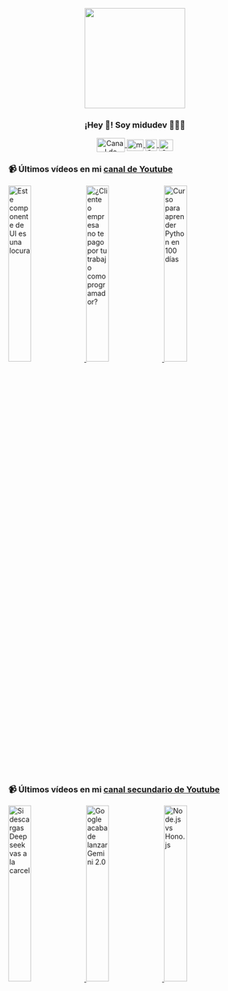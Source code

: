 <p align="center" width="300">
   <img align="center" width="200" src="https://user-images.githubusercontent.com/1561955/106762302-fda9de00-6635-11eb-99be-3ef744e60c0e.png" />
   <h3 align="center">¡Hey 👋! Soy midudev 👨🏻‍💻</h3>
</p>

<p align="center">
   <a href="https://twitch.tv/midudev" target="blank">
    <img align="center" src="https://upload.wikimedia.org/wikipedia/commons/c/ce/Twitch_logo_2019.svg" alt="Canal de Twitch de midudev" height="28px" width="56px" />
  </a>
  <span style="width: 8px;"> </span>
   <a href="https://youtube.com/midudev" target="blank">
    <img align="center" src="https://upload.wikimedia.org/wikipedia/commons/0/09/YouTube_full-color_icon_%282017%29.svg" alt="midudev" height="23px" width="33px" />
  </a>
  <span style="width: 8px;"> </span>
  <a href="https://instagram.com/midu.dev" target="blank">
    <img align="center" src="https://upload.wikimedia.org/wikipedia/commons/e/e7/Instagram_logo_2016.svg" alt="Canal de Instagram de midu.dev" height="23px" width="23px" />
  </a>
  <span style="width: 8px;"> </span>
  <a href="https://twitter.com/midudev" target="blank">
    <img align="center" src="https://upload.wikimedia.org/wikipedia/commons/thumb/6/6f/Logo_of_Twitter.svg/2491px-Logo_of_Twitter.svg.png" alt="Canal de Twitter de midudev" height="23px" width="28px" />
  </a>
</p>

### 📹 Últimos vídeos en mi [canal de Youtube](https://youtube.com/midudev?sub_confirmation=1)

<a href='https://youtu.be/mLenHVyi42Y' target='_blank'>
  <img width='30%' src='https://img.youtube.com/vi/mLenHVyi42Y/mqdefault.jpg' alt='Este componente de UI es una locura' />
</a>
<a href='https://youtu.be/JDLmFWxVuJ8' target='_blank'>
  <img width='30%' src='https://img.youtube.com/vi/JDLmFWxVuJ8/mqdefault.jpg' alt='¿Cliente o empresa no te pago por tu trabajo como programador?' />
</a>
<a href='https://youtu.be/vObqezA3YnQ' target='_blank'>
  <img width='30%' src='https://img.youtube.com/vi/vObqezA3YnQ/mqdefault.jpg' alt='Curso para aprender Python en 100 días' />
</a>

### 📹 Últimos vídeos en mi [canal secundario de Youtube](https://youtube.com/midulive?sub_confirmation=1)

<a href='https://youtu.be/uBBiJ4rLvVw' target='_blank'>
  <img width='30%' src='https://img.youtube.com/vi/uBBiJ4rLvVw/mqdefault.jpg' alt='Si descargas Deepseek vas a la carcel' />
</a>
<a href='https://youtu.be/EVRzSmf2EzA' target='_blank'>
  <img width='30%' src='https://img.youtube.com/vi/EVRzSmf2EzA/mqdefault.jpg' alt='Google acaba de lanzar Gemini 2.0' />
</a>
<a href='https://youtu.be/HWO2CoZiaxs' target='_blank'>
  <img width='30%' src='https://img.youtube.com/vi/HWO2CoZiaxs/mqdefault.jpg' alt='Node.js vs Hono.js' />
</a>
